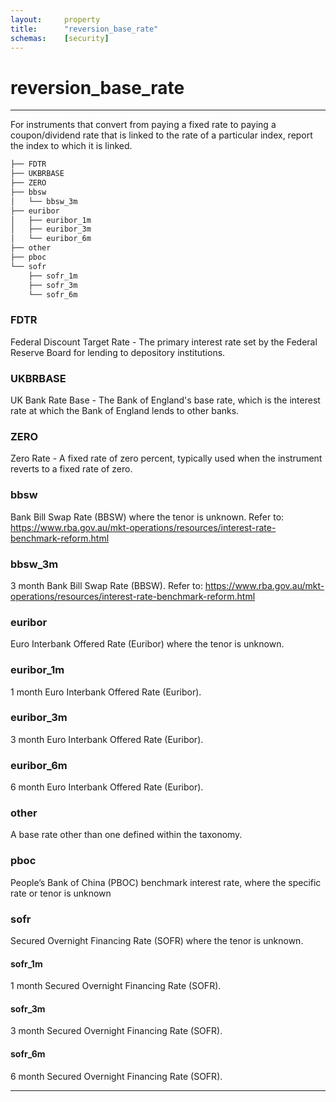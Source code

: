 ```yaml
---
layout:     property
title:      "reversion_base_rate"
schemas:    [security]
---
```


# reversion_base_rate

---

For instruments that convert from paying a fixed rate to paying a coupon/dividend rate that is linked to the rate of a particular index, report the index to which it is linked.

```bash
├── FDTR
├── UKBRBASE
├── ZERO
├── bbsw
│   └── bbsw_3m
├── euribor
│   ├── euribor_1m
│   ├── euribor_3m
│   └── euribor_6m
├── other
├── pboc
└── sofr
    ├── sofr_1m
    ├── sofr_3m
    └── sofr_6m
```

### FDTR
Federal Discount Target Rate - The primary interest rate set by the Federal Reserve Board for lending to depository institutions.

### UKBRBASE
UK Bank Rate Base - The Bank of England's base rate, which is the interest rate at which the Bank of England lends to other banks.

### ZERO
Zero Rate - A fixed rate of zero percent, typically used when the instrument reverts to a fixed rate of zero.

### bbsw
Bank Bill Swap Rate (BBSW) where the tenor is unknown. Refer to: https://www.rba.gov.au/mkt-operations/resources/interest-rate-benchmark-reform.html

### bbsw_3m
3 month Bank Bill Swap Rate (BBSW). Refer to: https://www.rba.gov.au/mkt-operations/resources/interest-rate-benchmark-reform.html

### euribor
Euro Interbank Offered Rate (Euribor) where the tenor is unknown.

### euribor_1m
1 month Euro Interbank Offered Rate (Euribor).

### euribor_3m
3 month Euro Interbank Offered Rate (Euribor).

### euribor_6m
6 month Euro Interbank Offered Rate (Euribor).

### other
A base rate other than one defined within the taxonomy.

### pboc
People’s Bank of China (PBOC) benchmark interest rate, where the specific rate or tenor is unknown

### sofr
Secured Overnight Financing Rate (SOFR) where the tenor is unknown.

#### sofr_1m
1 month Secured Overnight Financing Rate (SOFR).

#### sofr_3m
3 month Secured Overnight Financing Rate (SOFR).

#### sofr_6m
6 month Secured Overnight Financing Rate (SOFR).

--- 